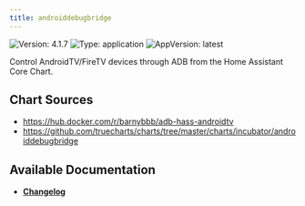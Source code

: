 ```yaml
---
title: androiddebugbridge
---
```


![Version: 4.1.7](https://img.shields.io/badge/Version-4.1.7-informational?style=flat-square) ![Type: application](https://img.shields.io/badge/Type-application-informational?style=flat-square) ![AppVersion: latest](https://img.shields.io/badge/AppVersion-latest-informational?style=flat-square)

Control AndroidTV/FireTV devices through ADB from the Home Assistant Core Chart.

## Chart Sources

- https://hub.docker.com/r/barnybbb/adb-hass-androidtv
- https://github.com/truecharts/charts/tree/master/charts/incubator/androiddebugbridge

## Available Documentation

- [**Changelog**](./CHANGELOG.md)
